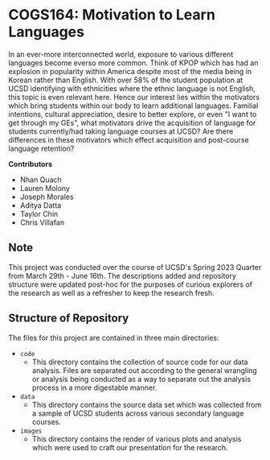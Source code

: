# COGS164: Motivation to Learn Languages

In an ever-more interconnected world, exposure to various different languages become everso more common. Think of KPOP which has had an explosion in popularity within America despite most of the media being in Korean rather than English. With over 58% of the student population at UCSD identifying with ethnicities where the ethnic language is not English, this topic is even relevant here. Hence our interest lies within the motivators which bring students within our body to learn additional languages. Familial intentions, cultural appreciation, desire to better explore, or even "I want to get through my GEs", what motivators drive the acquisition of language for students currently/had taking language courses at UCSD? Are there differences in these motivators which effect acquisition and post-course language retention?

**Contributors**
- Nhan Quach
- Lauren Molony
- Joseph Morales
- Aditya Datta
- Taylor Chin
- Chris Villafan

**Note**
---
This project was conducted over the course of UCSD's Spring 2023 Quarter from March 29th - June 16th. The descriptions added and repository structure were updated post-hoc for the purposes of curious explorers of the research as well as a refresher to keep the research fresh. 

## Structure of Repository
The files for this project are contained in three main directories:
- `code`
    - This directory contains the collection of source code for our data analysis. Files are separated out according to the general wrangling or analysis being conducted as a way to separate out the analysis process in a more digestable manner.
- `data`
    - This directory contains the source data set which was collected from a sample of UCSD students across various secondary language courses.
- `images`
    - This directory contains the render of various plots and analysis which were used to craft our presentation for the research.